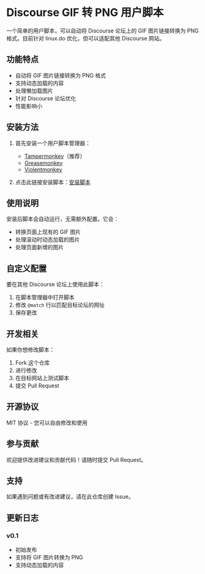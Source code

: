 # Discourse GIF 转 PNG 用户脚本

一个简单的用户脚本，可以自动将 Discourse 论坛上的 GIF 图片链接转换为 PNG 格式。目前针对 linux.do 优化，但可以适配其他 Discourse 网站。

## 功能特点

- 自动将 GIF 图片链接转换为 PNG 格式
- 支持动态加载的内容
- 处理懒加载图片
- 针对 Discourse 论坛优化
- 性能影响小

## 安装方法

1. 首先安装一个用户脚本管理器：
   - [Tampermonkey](https://www.tampermonkey.net/)（推荐）
   - [Greasemonkey](https://www.greasespot.net/)
   - [Violentmonkey](https://violentmonkey.github.io/)

2. 点击此链接安装脚本：[安装脚本](../../raw/main/Gif2Png.user.js)


## 使用说明

安装后脚本会自动运行，无需额外配置。它会：
- 转换页面上现有的 GIF 图片
- 处理滚动时动态加载的图片
- 处理页面新增的图片

## 自定义配置

要在其他 Discourse 论坛上使用此脚本：
1. 在脚本管理器中打开脚本
2. 修改 `@match` 行以匹配目标论坛的网址
3. 保存更改

## 开发相关

如果你想修改脚本：
1. Fork 这个仓库
2. 进行修改
3. 在目标网站上测试脚本
4. 提交 Pull Request

## 开源协议

MIT 协议 - 您可以自由修改和使用

## 参与贡献

欢迎提供改进建议和贡献代码！请随时提交 Pull Request。

## 支持

如果遇到问题或有改进建议，请在此仓库创建 Issue。

## 更新日志

### v0.1
- 初始发布
- 支持将 GIF 图片转换为 PNG
- 支持动态加载的内容
